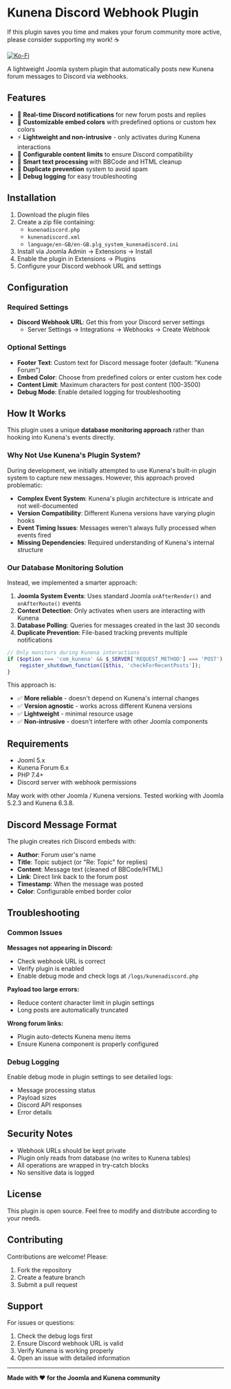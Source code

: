 # Kunena Discord Webhook Plugin

If this plugin saves you time and makes your forum community more active, please consider supporting my work! ☕

[![Ko-Fi](https://img.shields.io/badge/Ko--fi-F16061?style=for-the-badge&logo=ko-fi&logoColor=white)](https://ko-fi.com/ailocksmith)

A lightweight Joomla system plugin that automatically posts new Kunena forum messages to Discord via webhooks.

## Features

- 🔗 **Real-time Discord notifications** for new forum posts and replies
- 🎨 **Customizable embed colors** with predefined options or custom hex colors
- ⚡ **Lightweight and non-intrusive** - only activates during Kunena interactions
- 🔧 **Configurable content limits** to ensure Discord compatibility
- 📝 **Smart text processing** with BBCode and HTML cleanup
- 🚫 **Duplicate prevention** system to avoid spam
- 🐛 **Debug logging** for easy troubleshooting

## Installation

1. Download the plugin files
2. Create a zip file containing:
   - `kunenadiscord.php`
   - `kunenadiscord.xml`
   - `language/en-GB/en-GB.plg_system_kunenadiscord.ini`
3. Install via Joomla Admin → Extensions → Install
4. Enable the plugin in Extensions → Plugins
5. Configure your Discord webhook URL and settings

## Configuration

### Required Settings
- **Discord Webhook URL**: Get this from your Discord server settings
  - Server Settings → Integrations → Webhooks → Create Webhook

### Optional Settings
- **Footer Text**: Custom text for Discord message footer (default: "Kunena Forum")
- **Embed Color**: Choose from predefined colors or enter custom hex code
- **Content Limit**: Maximum characters for post content (100-3500)
- **Debug Mode**: Enable detailed logging for troubleshooting

## How It Works

This plugin uses a unique **database monitoring approach** rather than hooking into Kunena's events directly.

### Why Not Use Kunena's Plugin System?

During development, we initially attempted to use Kunena's built-in plugin system to capture new messages. However, this approach proved problematic:

- **Complex Event System**: Kunena's plugin architecture is intricate and not well-documented
- **Version Compatibility**: Different Kunena versions have varying plugin hooks
- **Event Timing Issues**: Messages weren't always fully processed when events fired
- **Missing Dependencies**: Required understanding of Kunena's internal structure

### Our Database Monitoring Solution

Instead, we implemented a smarter approach:

1. **Joomla System Events**: Uses standard Joomla `onAfterRender()` and `onAfterRoute()` events
2. **Context Detection**: Only activates when users are interacting with Kunena
3. **Database Polling**: Queries for messages created in the last 30 seconds
4. **Duplicate Prevention**: File-based tracking prevents multiple notifications

```php
// Only monitors during Kunena interactions
if ($option === 'com_kunena' && $_SERVER['REQUEST_METHOD'] === 'POST') {
    register_shutdown_function([$this, 'checkForRecentPosts']);
}
```

This approach is:
- ✅ **More reliable** - doesn't depend on Kunena's internal changes
- ✅ **Version agnostic** - works across different Kunena versions
- ✅ **Lightweight** - minimal resource usage
- ✅ **Non-intrusive** - doesn't interfere with other Joomla components

## Requirements

- Jooml 5.x 
- Kunena Forum 6.x 
- PHP 7.4+
- Discord server with webhook permissions

May work with other Joomla / Kunena versions. Tested working with Joomla 5.2.3 and Kunena 6.3.8.

## Discord Message Format

The plugin creates rich Discord embeds with:
- **Author**: Forum user's name
- **Title**: Topic subject (or "Re: Topic" for replies)
- **Content**: Message text (cleaned of BBCode/HTML)
- **Link**: Direct link back to the forum post
- **Timestamp**: When the message was posted
- **Color**: Configurable embed border color

## Troubleshooting

### Common Issues

**Messages not appearing in Discord:**
- Check webhook URL is correct
- Verify plugin is enabled
- Enable debug mode and check logs at `/logs/kunenadiscord.php`

**Payload too large errors:**
- Reduce content character limit in plugin settings
- Long posts are automatically truncated

**Wrong forum links:**
- Plugin auto-detects Kunena menu items
- Ensure Kunena component is properly configured

### Debug Logging

Enable debug mode in plugin settings to see detailed logs:
- Message processing status
- Payload sizes
- Discord API responses
- Error details

## Security Notes

- Webhook URLs should be kept private
- Plugin only reads from database (no writes to Kunena tables)
- All operations are wrapped in try-catch blocks
- No sensitive data is logged

## License

This plugin is open source. Feel free to modify and distribute according to your needs.

## Contributing

Contributions are welcome! Please:
1. Fork the repository
2. Create a feature branch
3. Submit a pull request

## Support

For issues or questions:
1. Check the debug logs first
2. Ensure Discord webhook URL is valid
3. Verify Kunena is working properly
4. Open an issue with detailed information

---

**Made with ❤️ for the Joomla and Kunena community**
